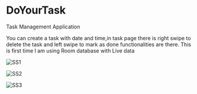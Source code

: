 # DoYourTask
Task Management Application

You can create a task with date and time,in task page there is right swipe to delete the task and left swipe to mark as done functionalities are there.
This is first time I am using Room database with Live data

![SS1](https://user-images.githubusercontent.com/69786552/152921228-b01bcbc6-fff6-4674-b166-3e97bc064ffb.png)

![SS2](https://user-images.githubusercontent.com/69786552/152921242-34f87d03-00cb-489d-bd97-8cabf3d82341.png)

![SS3](https://user-images.githubusercontent.com/69786552/152921253-97eba7c0-b8b0-4248-adef-e95108d52222.jpg)



